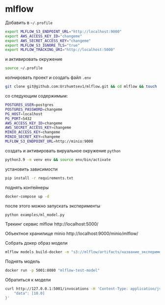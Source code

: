 # mlflow

Добавить в ```~/.profile``` 
```bash
export MLFLOW_S3_ENDPOINT_URL="http://localhost:9000"
export AWS_ACCESS_KEY_ID="changeme"
export AWS_SECRET_ACCESS_KEY="changeme"
export MLFLOW_S3_IGNORE_TLS="true"
export MLFLOW_TRACKING_URI="http://localhost:5000"
```
и активировать окружение 
```bash
source ~/.profile
```

колнировать проект и создать файл ```.env``` 
```bash
git clone git@github.com:Urzhumtsev1/mlflow.git && cd mlflow && touch .env
```
со следующим содержимым:
```bash
POSTGRES_USER=postgres
POSTGRES_PASSWORD=changeme
PG_HOST=localhost
PG_PORT=5432
AWS_ACCESS_KEY_ID=changeme
AWS_SECRET_ACCESS_KEY=changeme
MINIO_ACCESS_KEY=changeme
MINIO_SECRET_KEY=changeme
MLFLOW_S3_ENDPOINT_URL=http://minio:9000
```
создать и активировать вируальное окружение ```python```
```bash
python3.9 -m venv env && source env/bin/activate
```
установить зависимости 
```bash
pip install -r requirements.txt
```
поднять контейнеры
```bash
docker-compose up -d
```
после этого можно запускать эксперименты
```bash
python examples/ml_model.py
```
Трекинг сервис mlflow http://localhost:5000/

Объектное хранилище minio http://localhost:9000/minio/mlflow/

Собрать докер образ модели
```bash
mlflow models build-docker -m "s3://mlflow/artifacts/название_эксперимента/хэш_эксперимента/artifacts/model" -n "mlflow-test-model"
```
Поднять модель
```bash
docker run -p 5001:8080 "mlflow-test-model"
```
Обратиться к модели
```bash
curl http://127.0.0.1:5001/invocations -H 'Content-Type: application/json' -d '{
    "data": [10.0]
}'
```
